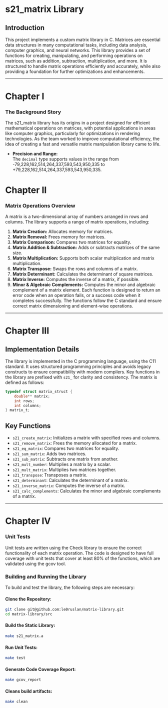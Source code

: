 # s21_matrix Library



## Introduction

This project implements a custom matrix library in C. Matrices are essential data structures in many computational tasks, including data analysis, computer graphics, and neural networks. This library provides a set of functions for creating, manipulating, and performing operations on matrices, such as addition, subtraction, multiplication, and more. It is structured to handle matrix operations efficiently and accurately, while also providing a foundation for further optimizations and enhancements.

---
# Chapter I

### The Background Story
The s21_matrix library has its origins in a project designed for efficient mathematical operations on matrices, with potential applications in areas like computer graphics, particularly for optimizations in rendering technologies. As the team worked to improve computational efficiency, the idea of creating a fast and versatile matrix manipulation library came to life.

- **Precision and Range:**  
  The `decimal` type supports values in the range from -79,228,162,514,264,337,593,543,950,335 to +79,228,162,514,264,337,593,543,950,335.
# Chapter II
### Matrix Operations Overview
A matrix is a two-dimensional array of numbers arranged in rows and columns. The library supports a range of matrix operations, including:

1. <b>Matrix Creation:</b> Allocates memory for matrices.
2. <b>Matrix Removal:</b> Frees memory for matrices.
3. <b>Matrix Comparison:</b> Compares two matrices for equality.
4. <b>Matrix Addition & Subtraction:</b> Adds or subtracts matrices of the same size.
5. <b>Matrix Multiplication:</b> Supports both scalar multiplication and matrix multiplication.
6. <b>Matrix Transpose:</b> Swaps the rows and columns of a matrix.
7. <b>Matrix Determinant:</b> Calculates the determinant of square matrices.
8. <b>Matrix Inverse:</b> Computes the inverse of a matrix, if possible.
9. <b>Minor & Algebraic Complements:</b> Computes the minor and algebraic complement of a matrix element.
Each function is designed to return an error code when an operation fails, or a success code when it completes successfully. The functions follow the C standard and ensure correct matrix dimensioning and element-wise operations.

---

# Chapter III

## Implementation Details

The library is implemented in the C programming language, using the C11 standard. It uses structured programming principles and avoids legacy constructs to ensure compatibility with modern compilers. Key functions in the library are prefixed with `s21_` for clarity and consistency. The matrix is defined as follows:

```c
typedef struct matrix_struct {
    double** matrix;
    int rows;
    int columns;
} matrix_t;
```

## Key Functions

- `s21_create_matrix`: Initializes a matrix with specified rows and columns.
- `s21_remove_matrix`: Frees the memory allocated for a matrix.
- `s21_eq_matrix`: Compares two matrices for equality.
- `s21_sum_matrix`: Adds two matrices.
- `s21_sub_matrix`: Subtracts one matrix from another.
- `s21_mult_number`: Multiplies a matrix by a scalar.
- `s21_mult_matrix`: Multiplies two matrices together.
- `s21_transpose`: Transposes a matrix.
- `s21_determinant`: Calculates the determinant of a matrix.
- `s21_inverse_matrix`: Computes the inverse of a matrix.
- `s21_calc_complements`: Calculates the minor and algebraic complements of a matrix.

---
# Chapter IV
### Unit Tests

Unit tests are written using the Check library to ensure the correct functionality of each matrix operation. The code is designed to have full coverage with unit tests that cover at least 80% of the functions, which are validated using the gcov tool.

### Building and Running the Library

To build and test the library, the following steps are necessary:

#### Clone the Repository:
```bash
git clone git@github.com:le0ruslan/matrix-library.git
cd matrix-library/src
```
#### Build the Static Library:
```bash
make s21_matrix.a
```
#### Run Unit Tests:
```bash
make test
```
#### Generate Code Coverage Report:
```bash
make gcov_report
```

#### Cleans build artifacts:
```bash
make clean
```